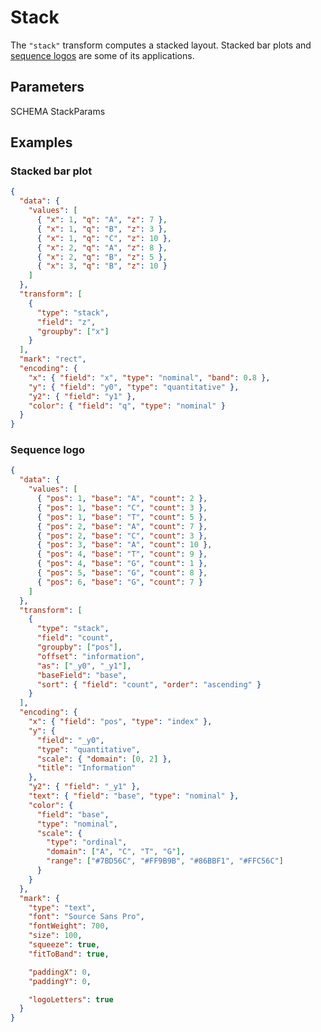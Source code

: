 # Stack

The `"stack"` transform computes a stacked layout. Stacked bar plots and
[sequence logos](https://www.wikiwand.com/en/Sequence_logo) are some of its
applications.

## Parameters

SCHEMA StackParams

## Examples

### Stacked bar plot

<div><genome-spy-doc-embed height="250">

```json
{
  "data": {
    "values": [
      { "x": 1, "q": "A", "z": 7 },
      { "x": 1, "q": "B", "z": 3 },
      { "x": 1, "q": "C", "z": 10 },
      { "x": 2, "q": "A", "z": 8 },
      { "x": 2, "q": "B", "z": 5 },
      { "x": 3, "q": "B", "z": 10 }
    ]
  },
  "transform": [
    {
      "type": "stack",
      "field": "z",
      "groupby": ["x"]
    }
  ],
  "mark": "rect",
  "encoding": {
    "x": { "field": "x", "type": "nominal", "band": 0.8 },
    "y": { "field": "y0", "type": "quantitative" },
    "y2": { "field": "y1" },
    "color": { "field": "q", "type": "nominal" }
  }
}
```

</genome-spy-doc-embed></div>

### Sequence logo

<div><genome-spy-doc-embed height="150">

```json
{
  "data": {
    "values": [
      { "pos": 1, "base": "A", "count": 2 },
      { "pos": 1, "base": "C", "count": 3 },
      { "pos": 1, "base": "T", "count": 5 },
      { "pos": 2, "base": "A", "count": 7 },
      { "pos": 2, "base": "C", "count": 3 },
      { "pos": 3, "base": "A", "count": 10 },
      { "pos": 4, "base": "T", "count": 9 },
      { "pos": 4, "base": "G", "count": 1 },
      { "pos": 5, "base": "G", "count": 8 },
      { "pos": 6, "base": "G", "count": 7 }
    ]
  },
  "transform": [
    {
      "type": "stack",
      "field": "count",
      "groupby": ["pos"],
      "offset": "information",
      "as": ["_y0", "_y1"],
      "baseField": "base",
      "sort": { "field": "count", "order": "ascending" }
    }
  ],
  "encoding": {
    "x": { "field": "pos", "type": "index" },
    "y": {
      "field": "_y0",
      "type": "quantitative",
      "scale": { "domain": [0, 2] },
      "title": "Information"
    },
    "y2": { "field": "_y1" },
    "text": { "field": "base", "type": "nominal" },
    "color": {
      "field": "base",
      "type": "nominal",
      "scale": {
        "type": "ordinal",
        "domain": ["A", "C", "T", "G"],
        "range": ["#7BD56C", "#FF9B9B", "#86BBF1", "#FFC56C"]
      }
    }
  },
  "mark": {
    "type": "text",
    "font": "Source Sans Pro",
    "fontWeight": 700,
    "size": 100,
    "squeeze": true,
    "fitToBand": true,

    "paddingX": 0,
    "paddingY": 0,

    "logoLetters": true
  }
}
```

</genome-spy-doc-embed></div>
